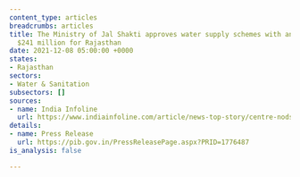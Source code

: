 ```yaml
---
content_type: articles
breadcrumbs: articles
title: The Ministry of Jal Shakti approves water supply schemes with an outlay of
  $241 million for Rajasthan
date: 2021-12-08 05:00:00 +0000
states:
- Rajasthan
sectors:
- Water & Sanitation
subsectors: []
sources:
- name: India Infoline
  url: https://www.indiainfoline.com/article/news-top-story/centre-nods-drinking-water-supply-schemes-worth-rs1-816cr-for-rajasthan-121120100272_1.html
details:
- name: Press Release
  url: https://pib.gov.in/PressReleasePage.aspx?PRID=1776487
is_analysis: false

---
```


